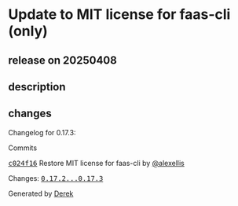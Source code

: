 # Update to MIT license for faas-cli (only)

## release on 20250408
## description
## changes
Changelog for 0.17.3:

Commits  

<a class="commit-link" data-hovercard-type="commit" data-hovercard-url="https://github.com/openfaas/faas-cli/commit/c024f164bc047e0f690099a7a76abae1958114c7/hovercard" href="https://github.com/openfaas/faas-cli/commit/c024f164bc047e0f690099a7a76abae1958114c7"><tt>c024f16</tt></a> Restore MIT license for faas-cli by <a class="user-mention notranslate" data-hovercard-type="user" data-hovercard-url="/users/alexellis/hovercard" data-octo-click="hovercard-link-click" data-octo-dimensions="link_type:self" href="https://github.com/alexellis">@alexellis</a>

Changes: <a class="commit-link" href="https://github.com/openfaas/faas-cli/compare/0.17.2...0.17.3"><tt>0.17.2...0.17.3</tt></a>

Generated by <a href="https://github.com/alexellis/derek/">Derek</a>

